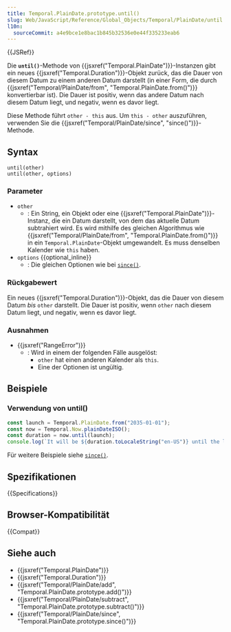 ```yaml
---
title: Temporal.PlainDate.prototype.until()
slug: Web/JavaScript/Reference/Global_Objects/Temporal/PlainDate/until
l10n:
  sourceCommit: a4e9bce1e8bac1b845b32536e0e44f335233eab6
---
```


{{JSRef}}

Die **`until()`**-Methode von {{jsxref("Temporal.PlainDate")}}-Instanzen gibt ein neues {{jsxref("Temporal.Duration")}}-Objekt zurück, das die Dauer von diesem Datum zu einem anderen Datum darstellt (in einer Form, die durch {{jsxref("Temporal/PlainDate/from", "Temporal.PlainDate.from()")}} konvertierbar ist). Die Dauer ist positiv, wenn das andere Datum nach diesem Datum liegt, und negativ, wenn es davor liegt.

Diese Methode führt `other - this` aus. Um `this - other` auszuführen, verwenden Sie die {{jsxref("Temporal/PlainDate/since", "since()")}}-Methode.

## Syntax

```js-nolint
until(other)
until(other, options)
```

### Parameter

- `other`
  - : Ein String, ein Objekt oder eine {{jsxref("Temporal.PlainDate")}}-Instanz, die ein Datum darstellt, von dem das aktuelle Datum subtrahiert wird. Es wird mithilfe des gleichen Algorithmus wie {{jsxref("Temporal/PlainDate/from", "Temporal.PlainDate.from()")}} in ein `Temporal.PlainDate`-Objekt umgewandelt. Es muss denselben Kalender wie `this` haben.
- `options` {{optional_inline}}
  - : Die gleichen Optionen wie bei [`since()`](/de/docs/Web/JavaScript/Reference/Global_Objects/Temporal/PlainDate/since#options).

### Rückgabewert

Ein neues {{jsxref("Temporal.Duration")}}-Objekt, das die Dauer von diesem Datum _bis_ `other` darstellt. Die Dauer ist positiv, wenn `other` nach diesem Datum liegt, und negativ, wenn es davor liegt.

### Ausnahmen

- {{jsxref("RangeError")}}
  - : Wird in einem der folgenden Fälle ausgelöst:
    - `other` hat einen anderen Kalender als `this`.
    - Eine der Optionen ist ungültig.

## Beispiele

### Verwendung von until()

```js
const launch = Temporal.PlainDate.from("2035-01-01");
const now = Temporal.Now.plainDateISO();
const duration = now.until(launch);
console.log(`It will be ${duration.toLocaleString("en-US")} until the launch`);
```

Für weitere Beispiele siehe [`since()`](/de/docs/Web/JavaScript/Reference/Global_Objects/Temporal/PlainDate/since).

## Spezifikationen

{{Specifications}}

## Browser-Kompatibilität

{{Compat}}

## Siehe auch

- {{jsxref("Temporal.PlainDate")}}
- {{jsxref("Temporal.Duration")}}
- {{jsxref("Temporal/PlainDate/add", "Temporal.PlainDate.prototype.add()")}}
- {{jsxref("Temporal/PlainDate/subtract", "Temporal.PlainDate.prototype.subtract()")}}
- {{jsxref("Temporal/PlainDate/since", "Temporal.PlainDate.prototype.since()")}}
